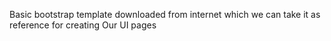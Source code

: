 Basic bootstrap template downloaded from internet which we can take it as reference for creating Our UI pages
